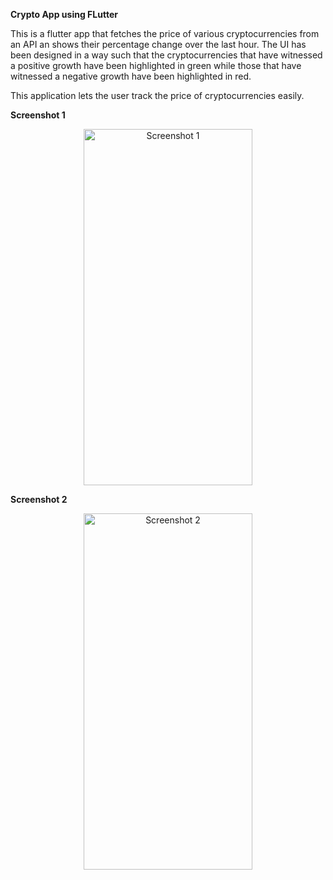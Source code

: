 **Crypto App using FLutter** 

This is a flutter app that fetches the price of various cryptocurrencies from an API an shows their percentage change over the last hour.
The UI has been designed in a way such that the cryptocurrencies that have witnessed a positive growth have been highlighted in green
while those that have witnessed a negative growth have been highlighted in red.

This application lets the user track the price of cryptocurrencies easily.

**Screenshot 1**
<p align="center">
<img src="https://user-images.githubusercontent.com/42675875/63032806-28e5be00-bed4-11e9-855d-b9655b3aff0e.png" width="270" height="570" title="Screenshot 1">
 </p>
 
 **Screenshot 2**
<p align="center">
<img src="https://user-images.githubusercontent.com/42675875/63032873-49ae1380-bed4-11e9-9290-b209a8749fa7.png" width="270" height="570" title="Screenshot 2">
 </p>
